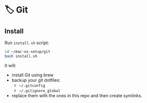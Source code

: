# 🏷 Git

## Install

Run `install.sh` script:

```bash
cd ~/mac-os-setup/git
bash install.sh
```

It will:

- install Git using brew
- backup your git dotfiles:
  - `~/.gitconfig`
  - `~/.gitignore_global`
- replace them with the ones in this repo and then create symlinks.
